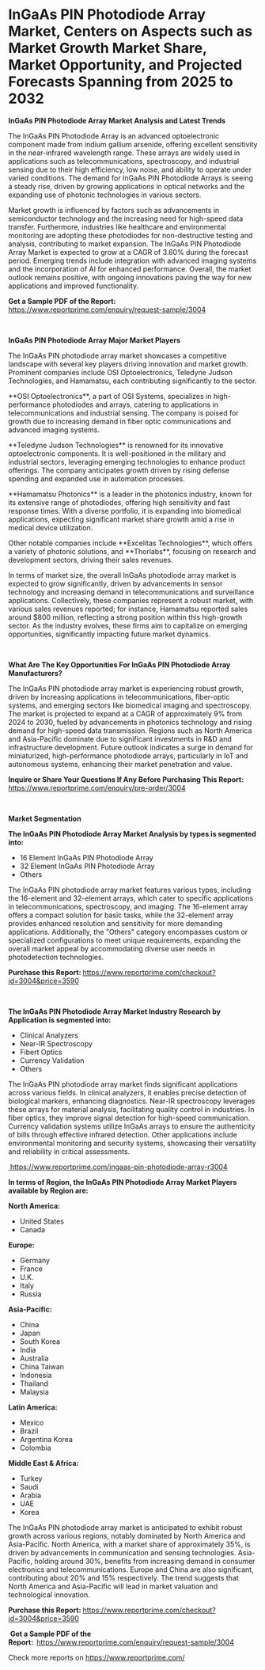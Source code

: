 <p><h1>InGaAs PIN Photodiode Array Market, Centers on Aspects such as Market Growth Market Share, Market Opportunity, and Projected Forecasts Spanning from 2025 to 2032</h1></p><p><strong>InGaAs PIN Photodiode Array Market Analysis and Latest Trends</strong></p>
<p><p>The InGaAs PIN Photodiode Array is an advanced optoelectronic component made from indium gallium arsenide, offering excellent sensitivity in the near-infrared wavelength range. These arrays are widely used in applications such as telecommunications, spectroscopy, and industrial sensing due to their high efficiency, low noise, and ability to operate under varied conditions. The demand for InGaAs PIN Photodiode Arrays is seeing a steady rise, driven by growing applications in optical networks and the expanding use of photonic technologies in various sectors.</p><p>Market growth is influenced by factors such as advancements in semiconductor technology and the increasing need for high-speed data transfer. Furthermore, industries like healthcare and environmental monitoring are adopting these photodiodes for non-destructive testing and analysis, contributing to market expansion. The InGaAs PIN Photodiode Array Market is expected to grow at a CAGR of 3.60% during the forecast period. Emerging trends include integration with advanced imaging systems and the incorporation of AI for enhanced performance. Overall, the market outlook remains positive, with ongoing innovations paving the way for new applications and improved functionality.</p></p>
<p><strong>Get a Sample PDF of the Report:&nbsp;</strong> <a href="https://www.reportprime.com/enquiry/request-sample/3004?utm_campaign=2180&utm_medium=2&utm_source=Github&utm_content=ia&utm_term=18032025&utm_id=ingaas-pin-photodiode-array">https://www.reportprime.com/enquiry/request-sample/3004</a></p>
<p>&nbsp;</p>
<p><strong>InGaAs PIN Photodiode Array Major Market Players</strong></p>
<p><p>The InGaAs PIN photodiode array market showcases a competitive landscape with several key players driving innovation and market growth. Prominent companies include OSI Optoelectronics, Teledyne Judson Technologies, and Hamamatsu, each contributing significantly to the sector.</p><p>**OSI Optoelectronics**, a part of OSI Systems, specializes in high-performance photodiodes and arrays, catering to applications in telecommunications and industrial sensing. The company is poised for growth due to increasing demand in fiber optic communications and advanced imaging systems.</p><p>**Teledyne Judson Technologies** is renowned for its innovative optoelectronic components. It is well-positioned in the military and industrial sectors, leveraging emerging technologies to enhance product offerings. The company anticipates growth driven by rising defense spending and expanded use in automation processes.</p><p>**Hamamatsu Photonics** is a leader in the photonics industry, known for its extensive range of photodiodes, offering high sensitivity and fast response times. With a diverse portfolio, it is expanding into biomedical applications, expecting significant market share growth amid a rise in medical device utilization.</p><p>Other notable companies include **Excelitas Technologies**, which offers a variety of photonic solutions, and **Thorlabs**, focusing on research and development sectors, driving their sales revenues.</p><p>In terms of market size, the overall InGaAs photodiode array market is expected to grow significantly, driven by advancements in sensor technology and increasing demand in telecommunications and surveillance applications. Collectively, these companies represent a robust market, with various sales revenues reported; for instance, Hamamatsu reported sales around $800 million, reflecting a strong position within this high-growth sector. As the industry evolves, these firms aim to capitalize on emerging opportunities, significantly impacting future market dynamics.</p></p>
<p>&nbsp;</p>
<p><strong>What Are The Key Opportunities For InGaAs PIN Photodiode Array Manufacturers?</strong></p>
<p><p>The InGaAs PIN photodiode array market is experiencing robust growth, driven by increasing applications in telecommunications, fiber-optic systems, and emerging sectors like biomedical imaging and spectroscopy. The market is projected to expand at a CAGR of approximately 9% from 2024 to 2030, fueled by advancements in photonics technology and rising demand for high-speed data transmission. Regions such as North America and Asia-Pacific dominate due to significant investments in R&D and infrastructure development. Future outlook indicates a surge in demand for miniaturized, high-performance photodiode arrays, particularly in IoT and autonomous systems, enhancing their market penetration and value.</p></p>
<p><strong>Inquire or Share Your Questions If Any Before Purchasing This Report:</strong> <a href="https://www.reportprime.com/enquiry/pre-order/3004?utm_campaign=2180&utm_medium=2&utm_source=Github&utm_content=ia&utm_term=18032025&utm_id=ingaas-pin-photodiode-array">https://www.reportprime.com/enquiry/pre-order/3004</a></p>
<p>&nbsp;</p>
<p><strong>Market Segmentation</strong></p>
<p><strong>The InGaAs PIN Photodiode Array Market Analysis by types is segmented into:</strong></p>
<p><ul><li>16 Element InGaAs PIN Photodiode Array</li><li>32 Element InGaAs PIN Photodiode Array</li><li>Others</li></ul></p>
<p><p>The InGaAs PIN photodiode array market features various types, including the 16-element and 32-element arrays, which cater to specific applications in telecommunications, spectroscopy, and imaging. The 16-element array offers a compact solution for basic tasks, while the 32-element array provides enhanced resolution and sensitivity for more demanding applications. Additionally, the "Others" category encompasses custom or specialized configurations to meet unique requirements, expanding the overall market appeal by accommodating diverse user needs in photodetection technologies.</p></p>
<p><strong>Purchase this Report:&nbsp;</strong><a href="https://www.reportprime.com/checkout?id=3004&price=3590&utm_campaign=2180&utm_medium=2&utm_source=Github&utm_content=ia&utm_term=18032025&utm_id=ingaas-pin-photodiode-array">https://www.reportprime.com/checkout?id=3004&price=3590</a></p>
<p>&nbsp;</p>
<p><strong>The InGaAs PIN Photodiode Array Market Industry Research by Application is segmented into:</strong></p>
<p><ul><li>Clinical Analyzers</li><li>Near-IR Spectroscopy</li><li>Fibert Optics</li><li>Currency Validation</li><li>Others</li></ul></p>
<p><p>The InGaAs PIN photodiode array market finds significant applications across various fields. In clinical analyzers, it enables precise detection of biological markers, enhancing diagnostics. Near-IR spectroscopy leverages these arrays for material analysis, facilitating quality control in industries. In fiber optics, they improve signal detection for high-speed communication. Currency validation systems utilize InGaAs arrays to ensure the authenticity of bills through effective infrared detection. Other applications include environmental monitoring and security systems, showcasing their versatility and reliability in critical assessments.</p></p>
<p><a href="https://www.reportprime.com/ingaas-pin-photodiode-array-r3004?utm_campaign=2180&utm_medium=2&utm_source=Github&utm_content=ia&utm_term=18032025&utm_id=ingaas-pin-photodiode-array">&nbsp;https://www.reportprime.com/ingaas-pin-photodiode-array-r3004</a></p>
<p><strong>In terms of Region, the InGaAs PIN Photodiode Array Market Players available by Region are:</strong></p>
<p>
    <p> <strong> North America: </strong>
        <ul>
            <li>United States</li>
            <li>Canada</li>
        </ul>
        </p> 
    <p> <strong> Europe: </strong>
        <ul>
            <li>Germany</li>
            <li>France</li>
            <li>U.K.</li>
            <li>Italy</li>
            <li>Russia</li>
        </ul>
        </p> 
    <p> <strong> Asia-Pacific: </strong>
        <ul>
            <li>China</li>
            <li>Japan</li>
            <li>South Korea</li>
            <li>India</li>
            <li>Australia</li>
            <li>China Taiwan</li>
            <li>Indonesia</li>
            <li>Thailand</li>
            <li>Malaysia</li>
        </ul>
        </p> 
    <p> <strong> Latin America: </strong>
        <ul>
            <li>Mexico</li>
            <li>Brazil</li>
            <li>Argentina Korea</li>
            <li>Colombia</li>
        </ul>
        </p> 
    <p> <strong> Middle East & Africa: </strong>
        <ul>
            <li>Turkey</li>
            <li>Saudi</li>
            <li>Arabia</li>
            <li>UAE</li>
            <li>Korea</li>
        </ul>
    </p>
    </p>
<p><p>The InGaAs PIN photodiode array market is anticipated to exhibit robust growth across various regions, notably dominated by North America and Asia-Pacific. North America, with a market share of approximately 35%, is driven by advancements in communication and sensing technologies. Asia-Pacific, holding around 30%, benefits from increasing demand in consumer electronics and telecommunications. Europe and China are also significant, contributing about 20% and 15% respectively. The trend suggests that North America and Asia-Pacific will lead in market valuation and technological innovation.</p></p>
<p><strong>Purchase this Report: </strong><a href="https://www.reportprime.com/checkout?id=3004&price=3590&utm_campaign=2180&utm_medium=2&utm_source=Github&utm_content=ia&utm_term=18032025&utm_id=ingaas-pin-photodiode-array">https://www.reportprime.com/checkout?id=3004&price=3590</a></p>
<p>&nbsp;<strong>Get a Sample PDF of the Report:&nbsp;&nbsp;</strong><a href="https://www.reportprime.com/enquiry/request-sample/3004?utm_campaign=2180&utm_medium=2&utm_source=Github&utm_content=ia&utm_term=18032025&utm_id=ingaas-pin-photodiode-array">https://www.reportprime.com/enquiry/request-sample/3004</a></p>
<p><strong></strong></p>
<p>Check more reports on <a href="https://www.reportprime.com/?utm_campaign=2180&utm_medium=2&utm_source=Github&utm_content=ia&utm_term=18032025&utm_id=ingaas-pin-photodiode-array">https://www.reportprime.com/</a></p>